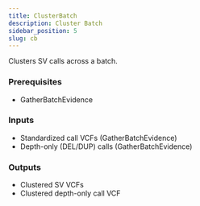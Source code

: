 ```yaml
---
title: ClusterBatch
description: Cluster Batch
sidebar_position: 5
slug: cb
---
```


Clusters SV calls across a batch.

### Prerequisites

- GatherBatchEvidence


### Inputs

- Standardized call VCFs (GatherBatchEvidence)
- Depth-only (DEL/DUP) calls (GatherBatchEvidence)

### Outputs

- Clustered SV VCFs
- Clustered depth-only call VCF

